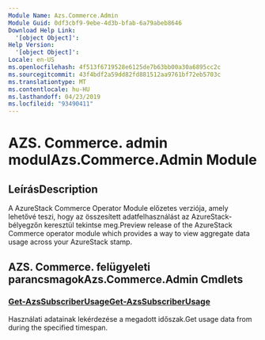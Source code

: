 ```yaml
---
Module Name: Azs.Commerce.Admin
Module Guid: 0df3cbf9-9ebe-4d3b-bfab-6a79abeb8646
Download Help Link:
  '[object Object]': 
Help Version:
  '[object Object]': 
Locale: en-US
ms.openlocfilehash: 4f513f6719528e6125de7b63bb00a30a6895cc2c
ms.sourcegitcommit: 43f4bdf2a59dd82fd881512aa9761bf72eb5703c
ms.translationtype: MT
ms.contentlocale: hu-HU
ms.lasthandoff: 04/23/2019
ms.locfileid: "93490411"
---
```

# <span data-ttu-id="8a2a0-101">AZS. Commerce. admin modul</span><span class="sxs-lookup"><span data-stu-id="8a2a0-101">Azs.Commerce.Admin Module</span></span>
## <span data-ttu-id="8a2a0-102">Leírás</span><span class="sxs-lookup"><span data-stu-id="8a2a0-102">Description</span></span>
<span data-ttu-id="8a2a0-103">A AzureStack Commerce Operator Module előzetes verziója, amely lehetővé teszi, hogy az összesített adatfelhasználást az AzureStack-bélyegzőn keresztül tekintse meg.</span><span class="sxs-lookup"><span data-stu-id="8a2a0-103">Preview release of the AzureStack Commerce operator module which provides a way to view aggregate data usage across your AzureStack stamp.</span></span>

## <span data-ttu-id="8a2a0-104">AZS. Commerce. felügyeleti parancsmagok</span><span class="sxs-lookup"><span data-stu-id="8a2a0-104">Azs.Commerce.Admin Cmdlets</span></span>
### [<span data-ttu-id="8a2a0-105">Get-AzsSubscriberUsage</span><span class="sxs-lookup"><span data-stu-id="8a2a0-105">Get-AzsSubscriberUsage</span></span>](Get-AzsSubscriberUsage.md)
<span data-ttu-id="8a2a0-106">Használati adatainak lekérdezése a megadott időszak.</span><span class="sxs-lookup"><span data-stu-id="8a2a0-106">Get usage data from during the specified timespan.</span></span>

